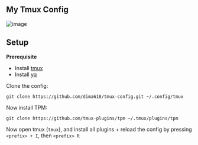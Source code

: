 ## My Tmux Config
![image](https://github.com/user-attachments/assets/26e90221-a997-4749-adbf-f2c21eb11d91)


## Setup
**Prerequisite**
* Install [tmux](https://github.com/tmux/tmux/wiki/Installing)
* Install [yq](https://github.com/mikefarah/yq?tab=readme-ov-file#install)

Clone the config:
```
git clone https://github.com/dima618/tmux-config.git ~/.config/tmux
```
Now install TPM:
```
git clone https://github.com/tmux-plugins/tpm ~/.tmux/plugins/tpm
```

Now open tmux (`tmux`), and install all plugins + reload the config by pressing `<prefix> + I`, then `<prefix> R`
